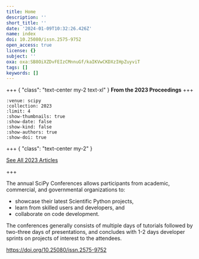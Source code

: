 ```yaml
---
title: Home
description: ''
short_title: ''
date: '2024-01-09T10:32:26.426Z'
name: index
doi: 10.25080/issn.2575-9752
open_access: true
license: {}
subject: ''
oxa: oxa:SB8OiXZDvFEIzCMnnuGf/kaIKVwCKDXzIHpZuyviT
tags: []
keywords: []
---
```


+++ { "class": "text-center my-2 text-xl" }
**From the 2023 Proceedings**
+++

```{cn:articles}
:venue: scipy
:collection: 2023
:limit: 4
:show-thumbnails: true
:show-date: false
:show-kind: false
:show-authors: true
:show-doi: true
```

+++ { "class": "text-center my-2" }

[See All 2023 Articles](/2023)

+++

The annual SciPy Conferences allows participants from academic, commercial, and governmental organizations to:

- showcase their latest Scientific Python projects,
- learn from skilled users and developers, and
- collaborate on code development.

The conferences generally consists of multiple days of tutorials followed by two-three days of presentations, and concludes with 1-2 days developer sprints on projects of interest to the attendees.

https://doi.org/10.25080/issn.2575-9752
